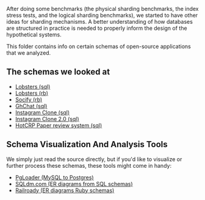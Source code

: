 After doing some benchmarks (the physical sharding benchmarks, the index
stress tests, and the logical sharding benchmarks), we started to have other ideas
for sharding mechanisms. A better understanding of how databases are structured in practice is needed to properly inform the design of the hypothetical systems.

This folder contains info on certain schemas of open-source applications that we analyzed.

## The schemas we looked at

- [Lobsters (sql)](https://github.com/mit-pdos/noria/blob/master/applications/lobsters/mysql/db-schema/original.sql)
- [Lobsters (rb)](https://github.com/lobsters/lobsters/blob/a2f6b60b473aea01d69bb5584dfb9038b04ef0ea/db/schema.rb)
- [Socify (rb)](https://github.com/scaffeinate/socify/blob/master/db/schema.rb)
- [GhChat (sql)](https://github.com/aermin/ghChat/blob/master/server/init/sql/ghchat.sql)
- [Instagram Clone (sql)](https://github.com/yTakkar/Instagram-clone/blob/master/instagram.sql)
- [Instagram Clone 2.0 (sql)](https://github.com/yTakkar/React-Instagram-Clone-2.0/blob/master/db.sql)
- [HotCRP Paper review system (sql)](
https://github.com/kohler/hotcrp/blob/master/src/schema.sql)


## Schema Visualization And Analysis Tools
We simply just read the source directly, but if you'd like to visualize or further process
these schemas, these tools might come in handy:
- [PgLoader (MySQL to Postgres)](https://github.com/dimitri/pgloader)
- [SQLdm.com (ER diagrams from SQL schemas)](https://app.sqldbm.com/)
- [Railroady (ER diagrams Ruby schemas)](https://github.com/preston/railroady)
